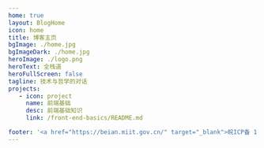 ```yaml
---
home: true
layout: BlogHome
icon: home
title: 博客主页
bgImage: ./home.jpg
bgImageDark: ./home.jpg
heroImage: ./logo.png
heroText: 全栈道
heroFullScreen: false
tagline: 技术与哲学的对话
projects:
   - icon: project
     name: 前端基础
     desc: 前端基础知识
     link: /front-end-basics/README.md

footer: '<a href="https://beian.miit.gov.cn/" target="_blank">皖ICP备 16004270号-1</a>'
---
```


<!-- 这是一个博客主页的案例。

要使用此布局，你应该在页面前端设置 `layout: BlogHome` 和 `home: true`。

相关配置文档请见 [博客主页](https://theme-hope.vuejs.press/zh/guide/blog/home.html)。 -->
